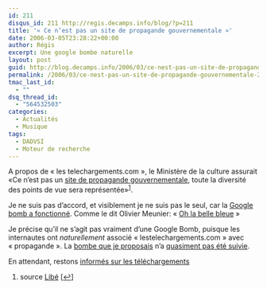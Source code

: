 ```yaml
---
id: 211
disqus_id: 211 http://regis.decamps.info/blog/?p=211
title: '« Ce n’est pas un site de propagande gouvernementale »'
date: 2006-03-05T23:28:22+00:00
author: Régis
excerpt: Une google bombe naturelle
layout: post
guid: http://blog.decamps.info/2006/03/ce-nest-pas-un-site-de-propagande-gouvernementale-2/
permalink: /2006/03/ce-nest-pas-un-site-de-propagande-gouvernementale-2/
tmac_last_id:
  - ""
dsq_thread_id:
  - "564532503"
categories:
  - Actualités
  - Musique
tags:
  - DADVSI
  - Moteur de recherche
---
```

A propos de « les telechargements.com », le Ministère de la culture assurait «Ce n’est pas un [site de propagande gouvernementale](http://www.lestelechargements.com), toute la diversité des points de vue sera représentée»<sup><a href="#footnote_0_211" id="identifier_0_211" class="footnote-link footnote-identifier-link" title="source Lib&eacute;">1</a></sup>.

Je ne suis pas d’accord, et visiblement je ne suis pas le seul, car la [Google bomb a fonctionné](http://www.google.fr/search?q=site+de+propagande). Comme le dit Olivier Meunier: « [Oh la belle bleue](http://www.neokraft.net/post/2006/03/03/Oh-la-belle-bleue) »

Je précise qu’il ne s’agit pas vraiment d’une Google Bomb, puisque les internautes ont _naturellement_ associé « lestelechargements.com » avec « propagande ». La [bombe que je proposais](http://blog.decamps.info/2006/02/google-bomb-contre-lestelechargementscom/) n’a [quasiment pas été suivie](http://www.technorati.com/search/blog.decamps.info%2F2006%2F02%2Fgoogle-bomb-contre-lestelechargementscom%2F).

En attendant, restons [informés sur les téléchargements](http://www.lestelechargements.fr/)

<ol class="footnotes">
  <li id="footnote_0_211" class="footnote">
    source <a href="http://www.liberation.fr/page.php?Article=361515">Libé</a> [<a href="#identifier_0_211" class="footnote-link footnote-back-link">&#8617;</a>]
  </li>
</ol>

